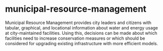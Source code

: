 # municipal-resource-management

Municipal Resource Management provides city leaders and citizens with tabular, graphical, and locational information about water and energy usage at city-maintained facilities.  Using this, decisions can be made about which facilities need to increase conservation measures or which should be considered for upgrading existing infrastructure with more efficient models.
